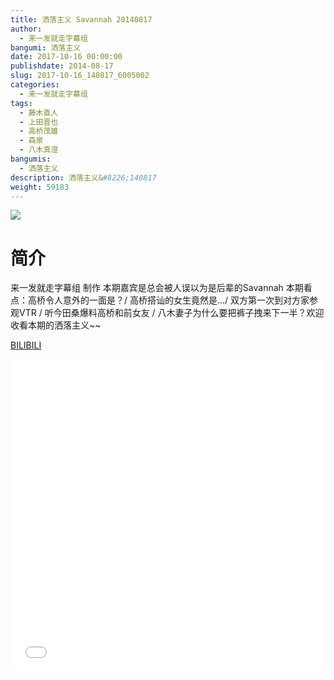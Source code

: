 ```yaml
---
title: 洒落主义 Savannah 20140817
author: 
  - 来一发就走字幕组
bangumi: 洒落主义
date: 2017-10-16 00:00:00
publishdate: 2014-08-17
slug: 2017-10-16_140817_6005002
categories: 
  - 来一发就走字幕组
tags: 
  - 藤木直人
  - 上田晋也
  - 高桥茂雄
  - 森泉
  - 八木真澄
bangumis: 
  - 洒落主义
description: 洒落主义&#8226;140817
weight: 59183
---
```


![](https://i.imgur.com/1J21Y29.jpg)

# 简介  
来一发就走字幕组 制作 本期嘉宾是总会被人误以为是后辈的Savannah 本期看点：高桥令人意外的一面是？/ 高桥搭讪的女生竟然是…/ 双方第一次到对方家参观VTR / 听今田桑爆料高桥和前女友 / 八木妻子为什么要把裤子拽来下一半？欢迎收看本期的洒落主义~~




  [BILIBILI](https://www.bilibili.com/video/av6005002/)


  <iframe src="//www.bilibili.com/html/html5player.html?cid=9748533&aid=6005002" width="100%" height="500" frameborder="0" allowfullscreen="allowfullscreen"></iframe>
